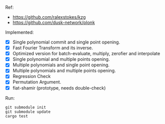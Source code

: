 Ref:
- https://github.com/ralexstokes/kzg
- https://github.com/dusk-network/plonk

Implemented:
- [X] Single polynomial commit and single point opening.
- [X] Fast Fourier Transform and its inverse.
- [X] Optimized version for batch-evaluate, multiply, zerofier and interpolate
- [X] Single polynomial and multiple points opening.
- [X] Multiple polynomials and single point opening.
- [X] Multiple polynomials and multiple points opening.
- [X] Regression Check 
- [X] Permutation Argument.
- [X] fiat-shamir (prototype, needs double-check)

Run:
```
git submodule init
git submodule update
cargo test
```
